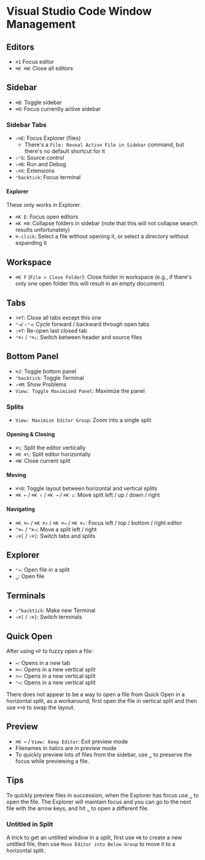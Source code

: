# Visual Studio Code Window Management

## Editors

- `⌘1` Focus editor
- `⌘K ⌘W`: Close all editors

## Sidebar

- `⌘B`: Toggle sidebar
- `⌘0`: Focus currently active sidebar

### Sidebar Tabs

- `⇧⌘E`: Focus Explorer (files)
    - There's a `File: Reveal Active File in Sidebar` command, but there's no default shortcut for it
- `⇧⌃G`: Source control
- `⇧⌘D`: Run and Debug
- `⇧⌘X`: Extensions
- `⌃backtick`: Focus terminal

#### Explorer

These only works in Explorer.

- `⌘K E`: Focus open editors
- `⌘K ⌘0`: Collapse folders in sidebar (note that this will not collapse search results unfortunately)
- `⌘-click`: Select a file without opening it, or select a directory without expanding it

## Workspace

- `⌘K F` (`File > Close Folder`): Close folder in workspace (e.g., if there's only one open folder this will result in an empty document)

## Tabs

- `⌥⌘T`: Close all tabs except this one
- `⌃⇥`/ `⇧⌃⇥`: Cycle forward / backward through open tabs
- `⇧⌘T`: Re-open last closed tab
- `⌃⌘↑` / `⌃⌘↓`: Switch between header and source files

## Bottom Panel

- `⌘J`: Toggle bottom panel
- `⌃backtick`: Toggle Terminal
- `⇧⌘M`: Show Problems
- `View: Toggle Maximized Panel`: Maximize the panel

### Splits

- `View: Maximize Editor Group`: Zoom into a single split

#### Opening & Closing

- `⌘\`: Split the editor vertically
- `⌘K ⌘\`: Split editor horizontally
- `⌘W`: Close current split

#### Moving

- `⌘⌥0`: Toggle layout between horizontal and vertical splits
- `⌘K ←` / `⌘K ↑` / `⌘K →` / `⌘K ↓`: Move split left / up / down / right

#### Navigating

- `⌘K ⌘←` / `⌘K ⌘↑` / `⌘K ⌘→` / `⌘K ⌘↓`: Focus left / top / bottom / right editor
- `^⌘←` / `^⌘→`: Move a split left / right
- `⇧⌘[` / `⇧⌘]`: Switch tabs and splits

## Explorer

- `⌃↩`: Open file in a split
- `␣`: Open file

## Terminals

- `⇧^backtick`: Make new Terminal
- `⇧⌘[` / `⇧⌘]`: Switch terminals

## Quick Open

After using `⌘P` to fuzzy open a file:

- `↩`: Opens in a new tab
- `⌘↩`: Opens in a new vertical split
- `⌥↩`: Opens in a new vertical split
- `⌃↩`: Opens in a new vertical split

There does not appear to be a way to open a file from Quick Open in a horizontal split, as a workaround, first open the file in vertical split and then use `⌘⌥0` to swap the layout.

## Preview

- `⌘K ↩` / `View: Keep Editor`: Exit preview mode
- Filenames in italics are in preview mode
- To quickly preview lots of files from the sidebar, use `␣` to preserve the focus while previewing a file.

## Tips

To quickly preview files in succession, when the Explorer has focus use `␣` to open the file. The Explorer will maintain focus and you can go to the next file with the arrow keys, and hit `␣` to open a different file.

### Untitled in Split

A trick to get an untitled window in a split, first use `⌘N` to create a new untitled file, then use `Move Editor into Below Group` to move it to a horizontal split.
